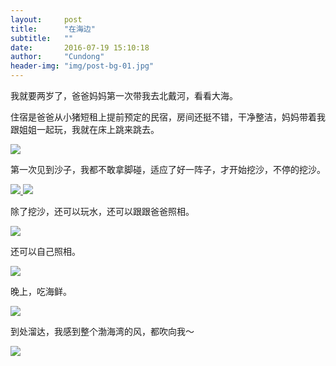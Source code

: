 ```yaml
---
layout:     post
title:      "在海边"
subtitle:   ""
date:       2016-07-19 15:10:18
author:     "Cundong"
header-img: "img/post-bg-01.jpg"
---
```


<p>
	我就要两岁了，爸爸妈妈第一次带我去北戴河，看看大海。
</p>

<p>
	住宿是爸爸从小猪短租上提前预定的民宿，房间还挺不错，干净整洁，妈妈带着我跟姐姐一起玩，我就在床上跳来跳去。
</p>

<a href="#">
    <img src="{{ site.baseurl }}/img/map_68.jpg">
</a>

<p>
	第一次见到沙子，我都不敢拿脚碰，适应了好一阵子，才开始挖沙，不停的挖沙。
</p>

<a href="#">
    <img src="{{ site.baseurl }}/img/map_76.jpg">
</a>

<a href="#">
    <img src="{{ site.baseurl }}/img/map_72.jpg">
</a>

<p>
	除了挖沙，还可以玩水，还可以跟跟爸爸照相。
</p>

<a href="#">
    <img src="{{ site.baseurl }}/img/map_75.jpg">
</a>

<p>
	还可以自己照相。
</p>

<a href="#">
    <img src="{{ site.baseurl }}/img/map_73.jpg">
</a>

<p>
	晚上，吃海鲜。
</p>

<a href="#">
    <img src="{{ site.baseurl }}/img/map_74.jpg">
</a>

<p>
	到处溜达，我感到整个渤海湾的风，都吹向我～
</p>

<a href="#">
    <img src="{{ site.baseurl }}/img/map_71.jpg">
</a>